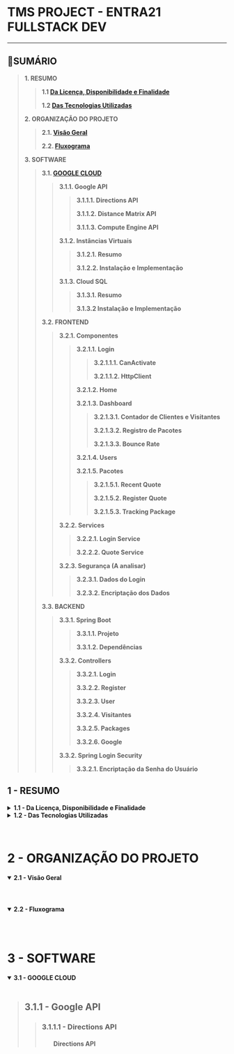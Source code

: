 # <b>TMS PROJECT - ENTRA21 FULLSTACK DEV</b>

---
## 📜SUMÁRIO
><b>1. RESUMO</b>
>
>><b>1.1 <a href="#resume"> Da Licença, Disponibilidade e Finalidade</b></a>
>>
>><b>1.2 <a href="#stack"> Das Tecnologias Utilizadas</b></a>
>
><b>2. ORGANIZAÇÃO DO PROJETO</b>
>
>><b>2.1. <a href="#org_geral"> Visão Geral</b></a>
>>
>><b>2.2. <a href="#org_fluxograma"> Fluxograma</b></a>
>
><b>3. SOFTWARE</b>
>
>><b>3.1. <a href="#soft_google"> GOOGLE CLOUD</b></a>
>>
>>><b>3.1.1. Google API</b>
>>>
>>>><b>3.1.1.1. Directions API</b>
>>>>
>>>><b>3.1.1.2. Distance Matrix API</b>
>>>>
>>>>
>>>><b>3.1.1.3. Compute Engine API</b>
>>>
>>><b>3.1.2. Instâncias Virtuais</b>
>>>
>>>><b>3.1.2.1. Resumo</b>
>>>>
>>>><b>3.1.2.2. Instalação e Implementação</b>
>>>
>>><b>3.1.3. Cloud SQL</b>
>>>
>>>><b>3.1.3.1. Resumo</b>
>>>>
>>>><b>3.1.3.2 Instalação e Implementação</b>
>>>
>><b>3.2. FRONTEND</b>
>>
>>><b>3.2.1. Componentes</b>
>>>>
>>>><b>3.2.1.1. Login</b>
>>>>>
>>>>><b>3.2.1.1.1. CanActivate
>>>>>
>>>>><b>3.2.1.1.2. HttpClient
>>>>
>>>><b>3.2.1.2. Home</b>
>>>>
>>>><b>3.2.1.3. Dashboard</b>
>>>>>
>>>>><b>3.2.1.3.1. Contador de Clientes e Visitantes</b>
>>>>>
>>>>><b>3.2.1.3.2. Registro de Pacotes</b>
>>>>>
>>>>><b>3.2.1.3.3. Bounce Rate</b>
>>>>
>>>><b>3.2.1.4. Users</b>
>>>>
>>>><b>3.2.1.5. Pacotes</b>
>>>>>
>>>>><b>3.2.1.5.1. Recent Quote
>>>>>
>>>>><b>3.2.1.5.2. Register Quote
>>>>>
>>>>><b>3.2.1.5.3. Tracking Package
>>>
>>><b>3.2.2. Services</b>
>>>>
>>>><b>3.2.2.1. Login Service</b>
>>>>
>>>><b>3.2.2.2. Quote Service</b>
>>>
>>><b>3.2.3. Segurança (A analisar)
>>>>
>>>><b>3.2.3.1. Dados do Login
>>>>
>>>><b>3.2.3.2. Encriptação dos Dados
>>
>><b>3.3. BACKEND</b>
>>>
>>><b>3.3.1. Spring Boot</b>
>>>>
>>>><b>3.3.1.1. Projeto</b>
>>>>
>>>><b>3.3.1.2. Dependências</b>
>>>>
>>><b>3.3.2. Controllers</b>
>>>>
>>>><b>3.3.2.1. Login</b>
>>>>
>>>><b>3.3.2.2. Register</b>
>>>>
>>>><b>3.3.2.3. User</b>
>>>>
>>>><b>3.3.2.4. Visitantes</b>
>>>>
>>>><b>3.3.2.5. Packages</b>
>>>>
>>>><b>3.3.2.6. Google</b>
>>>>
>>><b>3.3.2. Spring Login Security</b>
>>>>
>>>><b>3.3.2.1. Encriptação da Senha do Usuário</b>

## 1 - RESUMO

<details id="resume">
 <summary> <b>1.1 - Da Licença, Disponibilidade e Finalidade </b> </summary>

#### &nbsp;&nbsp;&nbsp;&nbsp; Esse projeto foi desenvolvido pelo grupo Roxo da Turma Java Noturno de 2022, composto por <b>Bruno Roberto, Cristian Schauffert, Kalil Fakhouri e Mateus Felipe</b> com a mentoria do <b> professor Oliota</b>, visando apenas a demonstração dos conhecimentos técnicos adquiridos durante o curso e a apresentação da etapa final à empresas.

#### &nbsp;&nbsp;&nbsp;&nbsp; <b>A cópia do recurso está disponível a todos, podendo ser modificada e alterada. Fica proibida a venda, distribuição ou repasse da mesma. </b>

#### &nbsp;&nbsp;&nbsp;&nbsp; A maioria dos recurso e tecnologias são de código livre (open-source) ou teste de avaliação por tempo determinado (Google Cloud), afim de trazer a melhor experiência do uso de um software funcional. Devido ao nosso objetivo de comprovar os conhecimentos adquiridos, algumas partes do software são simulados devido ao tempo e resposta que levaria na realidade, acelerando, assim, o processo de entrega, por exemplo, para que possa ser vista em tempo real o processamento de dados, tanto localmente quanto em nuvem.

<br/>

</details>

<details id="stack">
 <summary> <b>1.2 - Das Tecnologias Utilizadas</b> </summary>

#### &nbsp;&nbsp;&nbsp;&nbsp; Durante o curso foi utilizado diversas tecnologias, métodos ágeis e ferramentas de desenvolvimento tais como:

> #### Linguagens:
>> * ##### <img align="center" alt="kaka-JAVA" height="25" width="40" src="https://raw.githubusercontent.com/devicons/devicon/master/icons/java/java-original.svg"/> Java
>> * ##### <img align="center" alt="kaka-js" height=25 width=40 src="https://raw.githubusercontent.com/devicons/devicon/1119b9f84c0290e0f0b38982099a2bd027a48bf1/icons/javascript/javascript-original.svg"/> JavaScript
>> * ##### <img align="center" alt="kaka-ts" height=25 width=40 src="https://raw.githubusercontent.com/devicons/devicon/1119b9f84c0290e0f0b38982099a2bd027a48bf1/icons/typescript/typescript-original.svg"/> TypeScript
>> * ##### <img align="center" alt="kaka-CSS" height="25" width="40" src="https://raw.githubusercontent.com/devicons/devicon/master/icons/css3/css3-original.svg" /> CSS
>> * ##### <img align="center" alt="html" height="25" width="40" src="https://raw.githubusercontent.com/devicons/devicon/1119b9f84c0290e0f0b38982099a2bd027a48bf1/icons/html5/html5-original.svg"> HTML
> #
> #### Tecnologias:
>> * ##### <img align=center alt=kaka-vscode height=25 width=40 src="https://raw.githubusercontent.com/devicons/devicon/1119b9f84c0290e0f0b38982099a2bd027a48bf1/icons/spring/spring-original.svg" /> Spring Boot
>> * ##### <img align="center" alt="kaka-Angular" height="25" width="40" src="https://raw.githubusercontent.com/devicons/devicon/master/icons/angularjs/angularjs-original.svg" /> Angular
>> * ##### <img align=center alt=kaka-vscode height=25 width=40 src="https://raw.githubusercontent.com/devicons/devicon/1119b9f84c0290e0f0b38982099a2bd027a48bf1/icons/mysql/mysql-original.svg" /> MySQL
> #
> #### Ferramentas:
>> * ##### <img align="center" alt="html" height="25" width="40" src="https://www.svgrepo.com/show/353685/eclipse-icon.svg"> Eclipse IDE
>> * ##### <img align=center alt=kaka-vscode height=25 width=40 src="https://raw.githubusercontent.com/devicons/devicon/1119b9f84c0290e0f0b38982099a2bd027a48bf1/icons/vscode/vscode-original.svg" /> Visual Studio Code
>> * ##### <img align="center" alt="html" height="25" width="40" src="https://www.svgrepo.com/show/354202/postman-icon.svg"> Postman
>> * ##### <img align=center alt=kaka-vscode height=25 width=40 src="https://raw.githubusercontent.com/devicons/devicon/1119b9f84c0290e0f0b38982099a2bd027a48bf1/icons/googlecloud/googlecloud-original.svg" /> Google Cloud
> #
> #### Metodologia:
>> * ##### <img align=center alt=kaka-vscode height=25 width=40 src="https://raw.githubusercontent.com/devicons/devicon/1119b9f84c0290e0f0b38982099a2bd027a48bf1/icons/trello/trello-plain.svg" /> Trello - Kanban

</details>
<br/><br/>

# 2 - ORGANIZAÇÃO DO PROJETO

<details open id="org_geral">
<summary><b>2.1 - Visão Geral</b></summary>

#### &nbsp;&nbsp;&nbsp;&nbsp;

</details>

<details open id="org_fluxograma">
<summary><b>2.2 - Fluxograma</b></summary>



</details>

<br/><br/>

# 3 - SOFTWARE

<details open id="soft_google">
<summary><b>3.1 - GOOGLE CLOUD</b></summary>
<br>

>## <b>3.1.1 - Google API
>>### <b>3.1.1.1 - Directions API </b>
>>
>>#### &nbsp;&nbsp;&nbsp;&nbsp;&nbsp;&nbsp;&nbsp;&nbsp;Directions API

</summary>